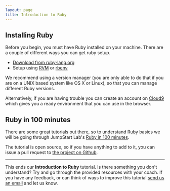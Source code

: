 ```yaml
---
layout: page
title: Introduction to Ruby
---
```


## Installing Ruby

Before you begin, you must have Ruby installed on your machine. There are a couple of different ways you can get ruby setup.

- [Download from ruby-lang.org](https://www.ruby-lang.org/en/downloads/)
- Setup using [RVM][1] or [rbenv][2]

We recommend using a version manager (you are only able to do that if you are on a UNIX based system like OS X or Linux), so that you can manage different Ruby versions.

Alternatively, if you are having trouble you can create an account on [Cloud9](https://c9.io/) which gives you a ready environment that you can use in the browser.

## Ruby in 100 minutes

There are some great tutorials out there, so to understand Ruby basics we will be going through JumpStart Lab's [Ruby in 100 minutes](http://tutorials.jumpstartlab.com/projects/ruby_in_100_minutes.html).

The tutorial is open source, so if you have anything to add to it, you can issue a pull request to [the project on Github](https://github.com/turingschool/curriculum/blob/master/source/projects/ruby_in_100_minutes.markdown).

---
This ends our **Introduction to Ruby** tutorial. Is there something you don't understand? Try and go through the provided resources with your coach. If you have any feedback, or can think of ways to improve this tutorial [send us an email](mailto:feedback@codebar.io) and let us know.

[1]: https://rvm.io/rvm/install "Ruby Version Manager"
[2]: https://github.com/rbenv/rbenv "rbenv"

